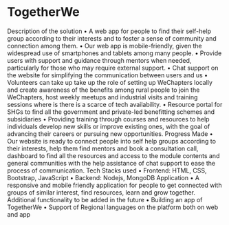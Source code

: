 # TogetherWe
Description of the solution
•	A web app for people to find their self-help group according to their interests and to foster a sense of community and connection among them.
•	Our web app is mobile-friendly, given the widespread use of smartphones and tablets among many people.
•	Provide users with support and guidance through mentors when needed, particularly for those who may require external support.
•	Chat support on the website for simplifying the communication between users and us
•	Volunteers can take up take up the role of setting up WeChapters locally and create awareness of the benefits among rural people to join the WeChapters, host weekly meetups and industrial visits and training sessions where is there is a scarce of tech availability.
•	Resource portal for SHGs to find all the government and private-led benefitting schemes and subsidiaries
•	Providing training through courses and resources to help individuals develop new skills or improve existing ones, with the goal of advancing their careers or pursuing new opportunities.
Progress Made
•	Our website is ready to connect people into self help groups according to their interests, help them find mentors and book a consultation call, dashboard to find all the resources and access to the module contents and general communities with the help assistance of chat support to ease the process of communication.
Tech Stacks used
•	Frontend: HTML, CSS, Bootstrap, JavaScript 
•	Backend: Nodejs, MongoDB
Application
•	A responsive and mobile friendly application for people to get connected with groups of similar interest, find resources, learn and grow together.
Additional functionality to be added in the future
•	Building an app of TogetherWe
•	Support of Regional languages on the platform both on web and app
